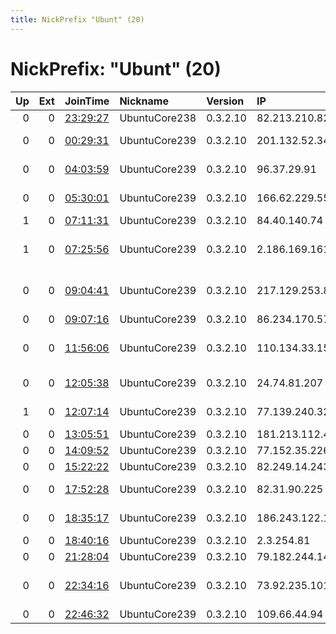```yaml
---
title: NickPrefix "Ubunt" (20)
---
```


# NickPrefix: "Ubunt" (20)

|   Up |   Ext | JoinTime                                                                                            | Nickname      | Version   | IP              | AS                                 | CC   |   ORp |   Dirp | OS    | Contact   |   eFamMembers |
|-----:|------:|:----------------------------------------------------------------------------------------------------|:--------------|:----------|:----------------|:-----------------------------------|:-----|------:|-------:|:------|:----------|--------------:|
|    0 |     0 | [23:29:27](https://metrics.torproject.org/rs.html#details/91297450B3CC6AC0071AD6CEF799FD0C0641622D) | UbuntuCore238 | 0.3.2.10  | 82.213.210.82   | Xtra Telecom S.A.                  | es   | 44504 |      0 | Linux | None      |             1 |
|    0 |     0 | [00:29:31](https://metrics.torproject.org/rs.html#details/6E483A91105C647A65ED04E1CB637AAD84F5943F) | UbuntuCore239 | 0.3.2.10  | 201.132.52.34   | Mega Cable, S.A. de C.V.           | mx   | 38253 |      0 | Linux | None      |             1 |
|    0 |     0 | [04:03:59](https://metrics.torproject.org/rs.html#details/DED55C6A14A88F0FA6E0D9F11D2BD5DCE07D8E98) | UbuntuCore239 | 0.3.2.10  | 96.37.29.91     | Charter Communications             | us   | 43967 |      0 | Linux | None      |             1 |
|    0 |     0 | [05:30:01](https://metrics.torproject.org/rs.html#details/1BDD1D4D758A085937AA356DB78F2527B2993F6B) | UbuntuCore239 | 0.3.2.10  | 166.62.229.55   | Videotron Telecom Ltee             | ca   | 35125 |      0 | Linux | None      |             1 |
|    1 |     0 | [07:11:31](https://metrics.torproject.org/rs.html#details/2A868F02D15EBF700DEE019D982DCF5E62C26CCA) | UbuntuCore239 | 0.3.2.10  | 84.40.140.74    | Netia SA                           | pl   | 35259 |      0 | Linux | None      |             1 |
|    1 |     0 | [07:25:56](https://metrics.torproject.org/rs.html#details/21EC08A14F7207B78EA801B4963AE8DE857F2EC8) | UbuntuCore239 | 0.3.2.10  | 2.186.169.161   | Iran Telecommunication Company PJS | ir   | 46417 |      0 | Linux | None      |             1 |
|    0 |     0 | [09:04:41](https://metrics.torproject.org/rs.html#details/0DFF0D7DBE264F20D53AC20C7E073A6C126F7695) | UbuntuCore239 | 0.3.2.10  | 217.129.253.84  | Nowo Communications, S.A.          | pt   | 34781 |      0 | Linux | None      |             1 |
|    0 |     0 | [09:07:16](https://metrics.torproject.org/rs.html#details/2E66D20CC40E3035F929F7A8E8B6B3303A48C08D) | UbuntuCore239 | 0.3.2.10  | 86.234.170.57   | Orange                             | fr   | 33787 |      0 | Linux | None      |             1 |
|    0 |     0 | [11:56:06](https://metrics.torproject.org/rs.html#details/6EE21EA65C2767EB73CAE5CA8F1FC3C81E004987) | UbuntuCore239 | 0.3.2.10  | 110.134.33.15   | Jupiter Telecommunication Co. Ltd  | jp   | 38019 |      0 | Linux | None      |             1 |
|    0 |     0 | [12:05:38](https://metrics.torproject.org/rs.html#details/00876958AF184A3231015AD45A7E24F68119CC58) | UbuntuCore239 | 0.3.2.10  | 24.74.81.207    | Time Warner Cable Internet LLC     | us   | 34497 |      0 | Linux | None      |             1 |
|    1 |     0 | [12:07:14](https://metrics.torproject.org/rs.html#details/5BDD45FED22A407FA7886E9B2D4E3572793C64E7) | UbuntuCore239 | 0.3.2.10  | 77.139.240.32   | Hot-Net internet services Ltd.     | il   | 43597 |      0 | Linux | None      |             1 |
|    0 |     0 | [13:05:51](https://metrics.torproject.org/rs.html#details/849B5F41DF3F254B6F6626675AE5F50B54233C26) | UbuntuCore239 | 0.3.2.10  | 181.213.112.47  | CLARO S.A.                         | br   | 35649 |      0 | Linux | None      |             1 |
|    0 |     0 | [14:09:52](https://metrics.torproject.org/rs.html#details/D2C343E1563D40E387DD2F37996CF756AAC1F445) | UbuntuCore239 | 0.3.2.10  | 77.152.35.226   | SFR SA                             | fr   | 36805 |      0 | Linux | None      |             1 |
|    0 |     0 | [15:22:22](https://metrics.torproject.org/rs.html#details/5F9E31BAFBDEE0A4DA95A8ADC6117CA9F87971E6) | UbuntuCore239 | 0.3.2.10  | 82.249.14.243   | Free SAS                           | fr   | 34211 |      0 | Linux | None      |             1 |
|    0 |     0 | [17:52:28](https://metrics.torproject.org/rs.html#details/198545A6634ED78869E2BAD2178148067FD81CFD) | UbuntuCore239 | 0.3.2.10  | 82.31.90.225    | Virgin Media Limited               | gb   | 46463 |      0 | Linux | None      |             1 |
|    0 |     0 | [18:35:17](https://metrics.torproject.org/rs.html#details/E5DEBFB5725AC5E7F4BFF06999674BBA248FA2DE) | UbuntuCore239 | 0.3.2.10  | 186.243.122.195 | Telemar Norte Leste S.A.           | br   | 33855 |      0 | Linux | None      |             1 |
|    0 |     0 | [18:40:16](https://metrics.torproject.org/rs.html#details/CE75E3944FF6D90B948D49543A3839CA436ED154) | UbuntuCore239 | 0.3.2.10  | 2.3.254.81      | Orange                             | fr   | 34225 |      0 | Linux | None      |             1 |
|    0 |     0 | [21:28:04](https://metrics.torproject.org/rs.html#details/7393D9E462F34D2A6231D3D9D7C51F13DAA0E455) | UbuntuCore239 | 0.3.2.10  | 79.182.244.146  | Bezeq International                | il   | 40223 |      0 | Linux | None      |             1 |
|    0 |     0 | [22:34:16](https://metrics.torproject.org/rs.html#details/F1E82A0F4951308E8E0D66698A1A0747F802C17C) | UbuntuCore239 | 0.3.2.10  | 73.92.235.101   | Comcast Cable Communications, LLC  | us   | 44189 |      0 | Linux | None      |             1 |
|    0 |     0 | [22:46:32](https://metrics.torproject.org/rs.html#details/7C68C18D1546837C3B39F0D2B5F8281F0477A136) | UbuntuCore239 | 0.3.2.10  | 109.66.44.94    | Bezeq International                | il   | 43193 |      0 | Linux | None      |             1 |
